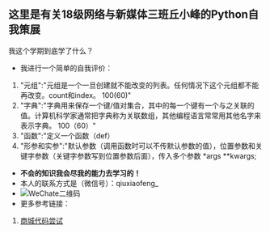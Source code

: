 ## 这里是有关18级网络与新媒体三班丘小峰的Python自我策展
我这个学期到底学了什么？
- 我进行一个简单的自我评价：
1. "元组":"元组是一个一旦创建就不能改变的列表。任何情况下这个元组都不能再改变。count和index。 100(60)"
2. "字典":"字典用来保存一个键/值对集合，其中的每一个键有一个与之关联的值。计算机科学家通常把字典称为关联数组，其他编程语言常常用其他名字来表示字典。 100（60）"
3. "函数":"定义一个函数（def）
4. "形参和实参":"默认参数（调用函数时可以不传默认参数的值），位置参数和关键字参数（关键字参数写到位置参数后面），传入多个参数 *args **kwargs;

- **不会的知识我会尽我的能力去学习的！**
- 本人的联系方式是（微信号）：qiuxiaofeng_
- ![WeChate二维码](https://gitee.com/EdisonQXF/entertainment-and-design-ted/raw/master/Images/%E5%BE%AE%E4%BF%A1%E5%9B%BE%E7%89%87_20191218232412.jpg)
- 更多参考链接：
1. [商城代码尝试](http://e.nfu.edu.cn/pluginfile.php/10059/assignsubmission_file/submission_files/8276/%E4%B8%98%E5%B0%8F%E5%B3%B0-Python%E8%AF%BE%E5%90%8E%E4%BD%9C%E4%B8%9A-181013040.html?forcedownload=1)
